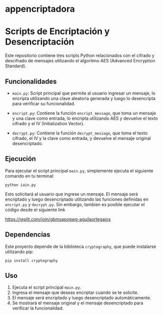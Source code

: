 # appencriptadora


# Scripts de Encriptación y Desencriptación

Este repositorio contiene tres scripts Python relacionados con el cifrado y descifrado de mensajes utilizando el algoritmo AES (Advanced Encryption Standard).

## Funcionalidades

- `main.py`: Script principal que permite al usuario ingresar un mensaje, lo encripta utilizando una clave aleatoria generada y luego lo desencripta para verificar su funcionalidad.

- `encript.py`: Contiene la función `encript_message`, que toma un mensaje y una clave como entrada, lo encripta utilizando AES y devuelve el texto cifrado y el IV (Initialization Vector).

- `decrypt.py`: Contiene la función `decrypt_message`, que toma el texto cifrado, el IV y la clave como entrada, y devuelve el mensaje original desencriptado.

## Ejecución

Para ejecutar el script principal `main.py`, simplemente ejecuta el siguiente comando en tu terminal:

```
python iain.py
```

Esto solicitará al usuario que ingrese un mensaje. El mensaje será encriptado y luego desencriptado utilizando las funciones definidas en `encript.py` y `decrypt.py`.
Sin embargo, tambien es posible ejecutar el código desde el siguiente link

https://replit.com/join/gbmsapogwg-aguilaortegajos

## Dependencias

Este proyecto depende de la biblioteca `cryptography`, que puede instalarse utilizando pip:

```
pip install cryptography
```

## Uso

1. Ejecuta el script principal `main.py`.
2. Ingresa el mensaje que deseas encriptar cuando se te solicite.
3. El mensaje será encriptado y luego desencriptado automáticamente.
4. Se mostrará el mensaje original y el mensaje desencriptado para verificar la funcionalidad.


